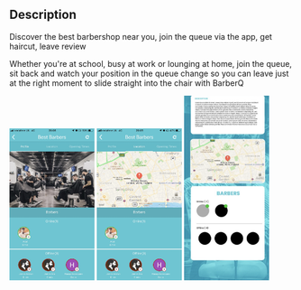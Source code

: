 ## Description

Discover the best barbershop near you, join the queue via the app, get haircut, leave review

Whether you're at school, busy at work or lounging at home, join the queue, sit back and watch your position in the queue change so you can leave just at the right moment to slide straight into the chair with BarberQ


<img src="screenshot/1.jpeg" width="30%" />

<img src="screenshot/2.jpeg" width="30%" />

<img src="screenshot/5.jpeg" width="30%" />
